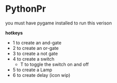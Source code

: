 # PythonPr
you must have pygame installed to run this verison

**hotkeys**
- 1 to create an and-gate
- 2 to create an or-gate
- 3 to create a not gate
- 4 to create a switch
  - T to toggle the switch on and off
- 5 to create a Lamp
- 6 to create delay (icon wip)
